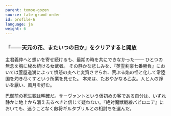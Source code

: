 ```yaml
---
parent: tomoe-gozen
source: fate-grand-order
id: profile-6
language: ja
weight: 6
---
```


### 「───天元の花、またいつの日か」をクリアすると開放

主君義仲へと想いを寄せ続けるも、最期の時を共にできなかった───
ひとつの無念を胸に秘め続ける女武者。
その静かな悲しみを、『英霊剣豪七番勝負』においては蘆屋道満によって憤怒の炎へと変質させられ、荒ぶる焔の怪と化して常陸国を灼き尽くすという所業を見せた。
本来は、たおやかなる乙女。人と人の諍いを厭い、風月を好む。

巴御前の死生観は明確だ。サーヴァントという仮初めの客である自分は、いずれ静かに地上から消え去るべきと信じて疑わない。『絶対魔獣戦線バビロニア』においても、迷うことなく敵将ギルタブリルとの相討ちを選んだ。
